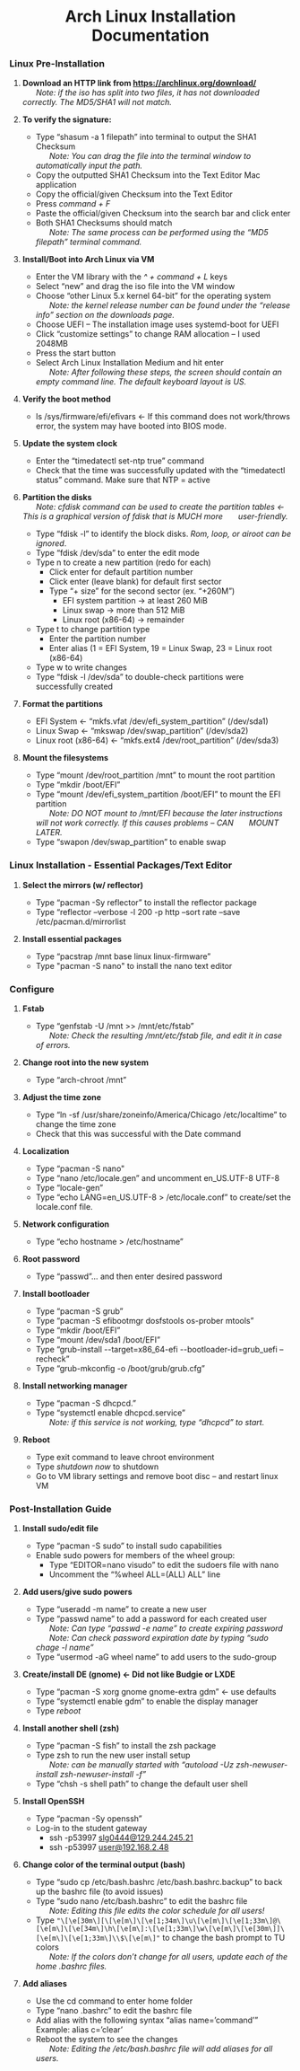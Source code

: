 <h1 align="center">Arch Linux Installation Documentation</h1>

### Linux Pre-Installation

1. **Download an HTTP link from https://archlinux.org/download/** </br>
&nbsp;&nbsp;&nbsp;&nbsp;&nbsp;&nbsp;*Note: if the iso has split into two files, it has not downloaded correctly. The MD5/SHA1 will not match.*</br>

2. **To verify the signature:**
    * Type “shasum -a 1 filepath” into terminal to output the SHA1 Checksum</br>
&nbsp;&nbsp;&nbsp;&nbsp;&nbsp;&nbsp;*Note: You can drag the file into the terminal window to automatically input the path.* 
    * Copy the outputted SHA1 Checksum into the Text Editor Mac application
    * Copy the official/given Checksum into the Text Editor
    * Press *command + F*
    * Paste the official/given Checksum into the search bar and click enter
    * Both SHA1 Checksums should match</br>
&nbsp;&nbsp;&nbsp;&nbsp;&nbsp;&nbsp;*Note: The same process can be performed using the “MD5 filepath” terminal command.* 

3. **Install/Boot into Arch Linux via VM**
    * Enter the VM library with the *^ + command + L* keys
    * Select “new” and drag the iso file into the VM window
    * Choose “other Linux 5.x kernel 64-bit” for the operating system</br>
&nbsp;&nbsp;&nbsp;&nbsp;&nbsp;&nbsp;*Note: the kernel release number can be found under the “release info” section on the downloads page.*
    * Choose UEFI – The installation image uses systemd-boot for UEFI
    * Click “customize settings” to change RAM allocation – I used 2048MB
    * Press the start button
    * Select Arch Linux Installation Medium and hit enter</br>
&nbsp;&nbsp;&nbsp;&nbsp;&nbsp;&nbsp;*Note: After following these steps, the screen should contain an empty command line. The default keyboard layout is US.*  

4. **Verify the boot method**
    * ls /sys/firmware/efi/efivars <- If this command does not work/throws error, the system may have booted into BIOS mode. 

5. **Update the system clock**
    * Enter the “timedatectl set-ntp true” command
    * Check that the time was successfully updated with the “timedatectl status” command. Make sure that NTP = active 

6. **Partition the disks**</br>
&nbsp;&nbsp;&nbsp;&nbsp;&nbsp;&nbsp;*Note: cfdisk command can be used to create the partition tables <- This is a graphical version of fdisk that is MUCH more &nbsp;&nbsp;&nbsp;&nbsp;&nbsp;&nbsp;user-friendly.*
    * Type “fdisk -l” to identify the block disks. *Rom, loop, or airoot can be ignored*.
    * Type “fdisk /dev/sda” to enter the edit mode
    * Type n to create a new partition (redo for each)
      * Click enter for default partition number
      * Click enter (leave blank) for default first sector
      * Type “+ size” for the second sector (ex. “+260M”)
        * EFI system partition -> at least 260 MiB
        * Linux swap -> more than 512 MiB
        * Linux root (x86-64) -> remainder 
    * Type t to change partition type
      * Enter the partition number
      * Enter alias (1 = EFI System, 19 = Linux Swap, 23 = Linux root (x86-64)
    * Type w to write changes
    * Type “fdisk -l /dev/sda” to double-check partitions were successfully created
    
7. **Format the partitions**
    * EFI System <- “mkfs.vfat /dev/efi_system_partition” (/dev/sda1)
    * Linux Swap <- “mkswap /dev/swap_partition” (/dev/sda2)
    * Linux root (x86-64) <- “mkfs.ext4 /dev/root_partition” (/dev/sda3)

8. **Mount the filesystems**
    * Type “mount /dev/root_partition /mnt” to mount the root partition
    * Type “mkdir /boot/EFI”
    * Type “mount /dev/efi_system_partition /boot/EFI” to mount the EFI partition</br>
&nbsp;&nbsp;&nbsp;&nbsp;&nbsp;&nbsp;*Note: DO NOT mount to /mnt/EFI because the later instructions will not work correctly. If this causes problems – CAN  &nbsp;&nbsp;&nbsp;&nbsp;&nbsp;&nbsp;MOUNT LATER.*  
    * Type “swapon /dev/swap_partition” to enable swap

### Linux Installation - Essential Packages/Text Editor

1. **Select the mirrors (w/ reflector)**
    * Type “pacman -Sy reflector” to install the reflector package
    * Type “reflector –verbose -l 200 -p http –sort rate –save /etc/pacman.d/mirrorlist

2. **Install essential packages**
    * Type “pacstrap /mnt base linux linux-firmware”
    * Type "pacman -S nano" to install the nano text editor

### Configure 

1. **Fstab**
    * Type “genfstab -U  /mnt >> /mnt/etc/fstab”</br>
&nbsp;&nbsp;&nbsp;&nbsp;&nbsp;&nbsp;*Note: Check the resulting /mnt/etc/fstab file, and edit it in case of errors.*

2. **Change root into the new system**
    * Type “arch-chroot /mnt”

3. **Adjust the time zone**
    * Type “ln -sf /usr/share/zoneinfo/America/Chicago /etc/localtime” to change the time zone
    * Check that this was successful with the Date command

4. **Localization**
    * Type “pacman -S nano"
    * Type “nano /etc/locale.gen” and uncomment en_US.UTF-8 UTF-8
    * Type “locale-gen”
    * Type “echo LANG=en_US.UTF-8 > /etc/locale.conf” to create/set the locale.conf file. 

5. **Network configuration**
    * Type “echo hostname > /etc/hostname” 

6. **Root password**
    * Type “passwd”… and then enter desired password 

7. **Install bootloader**
    * Type “pacman -S grub”
    * Type “pacman -S efibootmgr dosfstools os-prober mtools”
    * Type “mkdir /boot/EFI”
    * Type “mount /dev/sda1 /boot/EFI”
    * Type “grub-install --target=x86_64-efi --bootloader-id=grub_uefi –recheck” 
    * Type “grub-mkconfig -o /boot/grub/grub.cfg”

8. **Install networking manager**
    * Type “pacman -S dhcpcd.”
    * Type “systemctl enable dhcpcd.service”</br>
&nbsp;&nbsp;&nbsp;&nbsp;&nbsp;&nbsp;*Note: if this service is not working, type “dhcpcd” to start.*

9. **Reboot**
    * Type exit command to leave chroot environment
    * Type *shutdown now* to shutdown
    * Go to VM library settings and remove boot disc – and restart linux VM

### Post-Installation Guide

1. **Install sudo/edit file**
    * Type “pacman -S sudo” to install sudo capabilities
    * Enable sudo powers for members of the wheel group:
      * Type “EDITOR=nano visudo” to edit the sudoers file with nano
      * Uncomment the “%wheel ALL=(ALL) ALL” line

2. **Add users/give sudo powers**
    * Type “useradd -m name” to create a new user
    * Type “passwd name” to add a password for each created user</br>
&nbsp;&nbsp;&nbsp;&nbsp;&nbsp;&nbsp;*Note: Can type “passwd -e name” to create expiring password*</br>
&nbsp;&nbsp;&nbsp;&nbsp;&nbsp;&nbsp;*Note: Can check password expiration date by typing “sudo chage -l name”*
    * Type “usermod -aG wheel name” to add users to the sudo-group
    
3. **Create/install DE (gnome) <- Did not like Budgie or LXDE**
    * Type “pacman -S xorg gnome gnome-extra gdm”  <- use defaults
    * Type “systemctl enable gdm” to enable the display manager
    * Type *reboot*

4. **Install another shell (zsh)**
    * Type “pacman -S fish” to install the zsh package
    * Type zsh to run the new user install setup</br>
&nbsp;&nbsp;&nbsp;&nbsp;&nbsp;&nbsp;*Note: can be manually started with “autoload -Uz zsh-newuser-install zsh-newuser-install -f”*
    * Type “chsh -s shell path” to change the default user shell
    
5. **Install OpenSSH**
    * Type “pacman -Sy openssh”
    * Log-in to the student gateway 
      * ssh -p53997 slg0444@129.244.245.21
      * ssh -p53997 user@192.168.2.48

6. **Change color of the terminal output (bash)**
    * Type “sudo cp /etc/bash.bashrc /etc/bash.bashrc.backup” to back up the bashrc file (to avoid issues)
    * Type “sudo nano /etc/bash.bashrc” to edit the bashrc file</br>
&nbsp;&nbsp;&nbsp;&nbsp;&nbsp;&nbsp;*Note: Editing this file edits the color schedule for all users!*
    * Type `"\[\e[30m\][\[\e[m\]\[\e[1;34m\]\u\[\e[m\]\[\e[1;33m\]@\[\e[m\]\[\e[34m\]\h\[\e[m\]:\[\e[1;33m\]\w\[\e[m\]\[\e[30m\]]\[\e[m\]\[\e[1;33m\]\\$\[\e[m\]"` to change the bash prompt to TU colors</br>
&nbsp;&nbsp;&nbsp;&nbsp;&nbsp;&nbsp;*Note: If the colors don’t change for all users, update each of the home .bashrc files.*

7. **Add aliases**
    * Use the cd command to enter home folder
    * Type “nano .bashrc” to edit the bashrc file
    * Add alias with the following syntax “alias name=’command’” Example: alias c=’clear’
    * Reboot the system to see the changes</br>
&nbsp;&nbsp;&nbsp;&nbsp;&nbsp;&nbsp;*Note: Editing the /etc/bash.bashrc file will add aliases for all users.*







